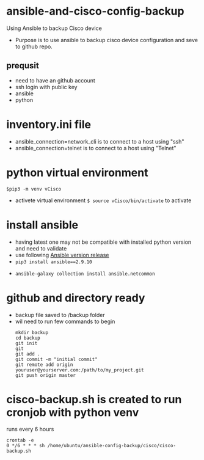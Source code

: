 # ansible-and-cisco-config-backup
Using Ansible to backup Cisco device
- Purpose is to use ansible to backup cisco device configuration and seve to github repo.
## prequsit
  - need to have an github account
  - ssh login with public key
  - ansible
  - python
# inventory.ini file
- ansible_connection=network_cli  is to connect to a host using "ssh"
- ansible_connection=telnet  is to connect to a host using "Telnet"
# python virtual environment
~~~
$pip3 -m venv vCisco
~~~
- activete virtual environment
  `$ source vCisco/bin/activate` to activate
# install ansible
* having latest one may not be compatible with installed python version and need to validate
 * use following [Ansible version release](https://docs.ansible.com/ansible/latest/reference_appendices/release_and_maintenance.html)
 * `pip3 install ansible==2.9.10`
- `ansible-galaxy collection install ansible.netcommon`
# github and directory ready
* backup file saved to <directoty>/backup folder
* wil need to run few commands to begin
  ~~~
  mkdir backup
  cd backup
  git init
  git
  git add .
  git commit -m "initial commit"
  git remote add origin youruser@yourserver.com:/path/to/my_project.git
  git push origin master
  ~~~ 
# cisco-backup.sh is created to run cronjob with python venv
runs every 6 hours 
~~~
crontab -e
0 */6 * * * sh /home/ubuntu/ansible-config-backup/cisco/cisco-backup.sh
~~~
